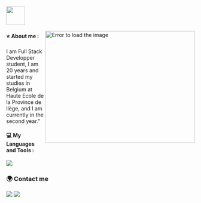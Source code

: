 
<!--The gif of cat and link github-->
### <img src="https://media.giphy.com/media/VgCDAzcKvsR6OM0uWg/giphy.gif" width="50">

<!--There is the image than is in side right-->
<img boder="2px" src="https://raw.githubusercontent.com/MicaelliMedeiros/micaellimedeiros/master/image/computer-illustration.png" min-width="400px" max-width="400px" width="400px" height="300px" align="right" alt="Error to load the image">

<!--About me-->
<div align="left">
  <h4>⭐ About me :</h4>
  <p>I am Full Stack Developper student, I am 20 years and started my studies in Belgium at Haute Ecole de la Province de liège, and I am currently in the second year."</p>
</div>

<!--The skills-->
<div align="left">
<h4>💻 My Languages and Tools :</h4>
  <img src="https://skillicons.dev/icons?i=html,css,js,php,mysql,figma,wordpress,github,phpstorm">
</div>

<!--Where me find-->
<div align="left"> 
  <h3>🌍 Contact me</h3>
  <a href="https://www.instagram.com/sam_requena" target="_blank"><img src="https://skillicons.dev/icons?i=instagram" target="_blank"></a>
  <a href="mailto:samrequena1510@gmail.com" target="_blank"><img src="https://skillicons.dev/icons?i=gmail" target="_blank"></a>
</div>
<br>
